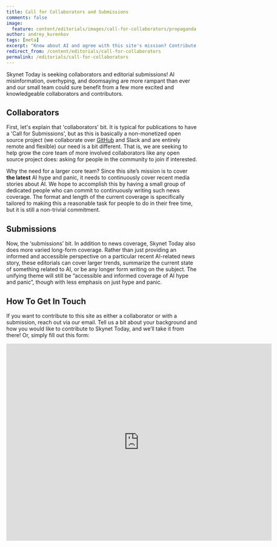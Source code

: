 ```yaml
---
title: Call for Collaborators and Submissions
comments: false
image:
  feature: content/editorials/images/call-for-collaborators/propaganda.png
author: andrey_kurenkov
tags: [meta]
excerpt: "Know about AI and agree with this site's mission? Contribute!"
redirect_from: /content/editorials/call-for-collaborators
permalink: /editorials/call-for-collaborators
---
```

Skynet Today is seeking collaborators and editorial submissions!
AI misinformation, overhyping, and doomsaying are more rampant than ever and our small team could sure benefit from a few more excited and knowledgeable collaborators and contributors.

## Collaborators
First, let's explain that 'collaborators' bit. It is typical for publications to have a
'Call for Submissions', but as this is basically a non-monetized open source project (we 
collaborate over [GitHub](https://github.com/andreykurenkov/skynet-today) and Slack and 
are entirely remote and flexible) our need is a bit different. That is, we are seeking to 
help grow the core team of more involved collaborators like any open source project does: 
asking for people in the community to join if interested.

Why the need for a larger core team? Since this site’s mission is to cover **the latest** 
AI hype and panic, it needs to continuously cover recent media stories about AI. We hope 
to accomplish this by having a small group of dedicated people who can commit to continuously 
writing such news coverage. The format and length of the current coverage is specifically 
tailored to making this a reasonable task for people to do in their free time, but it is still a non-trivial commitment.

## Submissions
Now, the ‘submissions’ bit. In addition to news coverage, Skynet Today also does more varied long-form coverage. Rather than just providing an informed and accessible perspective on a particular recent AI-related news story, these editorials can cover larger trends, summarize the current state of something related to AI, or be any longer form writing on the subject. The unifying theme will still be “accessible and informed coverage of AI hype and panic”, though with less emphasis on just hype and panic.

## How To Get In Touch
If you want to contribute to this site as either a collaborator or with a submission, reach out via our email. Tell us a bit about your background and how you would like to contribute to Skynet Today, and we’ll take it from there! Or, simply fill out this form:

<iframe src="https://docs.google.com/forms/d/e/1FAIpQLScDRqeP_jaI10g-AMy_CvqVhjgyi0xF783QKT0O10f3R-sw_g/viewform?embedded=true" width="700" height="520" frameborder="0" marginheight="0" marginwidth="0">Loading...</iframe>

